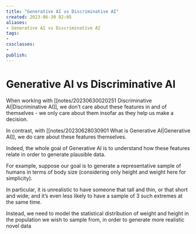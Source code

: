 ```yaml
---
title: "Generative AI vs Discriminative AI"
created: 2023-06-30 02:05
aliases: 
- Generative AI vs Discriminative AI
tags:
- 
cssclasses:
- 
publish:
---
```


<!-- 
tags: 
-->

<!--internal
parent:: [[]]
child:: [[]]
related:: [[]]
-->

<!--external
- []()
-->

# Generative AI vs Discriminative AI

When working with [[notes/20230630020251 Discriminative AI|Discriminative AI]], we don’t care about these features in and of themselves - we only care about them insofar as they help us make a decision.

In contrast, with [[notes/20230628030901 What is Generative AI|Generative AI]], we do care about these features themselves. 

Indeed, the whole goal of Generative AI is to understand how these features relate in order to generate plausible data. 

For example, suppose our goal is to generate a representative sample of humans in terms of body size (considering only height and weight here for simplicity). 

<!--
![[notes/images/Pasted image 20230630020929.png]]
-->

In particular, it is unrealistic to have someone that tall and thin, or that short and wide; and it’s even less likely to have a sample of 3 such extremes at the same time.

Instead, we need to model the statistical distribution of weight and height in the population we wish to sample from, in order to generate more realistic novel data

<!--
![[notes/images/Pasted image 20230630020945.png]]
-->
